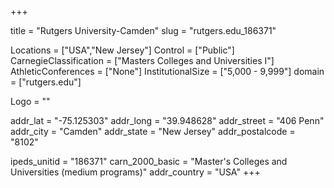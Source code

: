 
+++

title = "Rutgers University-Camden"
slug = "rutgers.edu_186371"

Locations = ["USA","New Jersey"]
Control = ["Public"]
CarnegieClassification = ["Masters Colleges and Universities I"]
AthleticConferences = ["None"]
InstitutionalSize = ["5,000 - 9,999"]
domain = ["rutgers.edu"]

Logo = ""

addr_lat = "-75.125303"
addr_long = "39.948628"
addr_street = "406 Penn"
addr_city = "Camden"
addr_state = "New Jersey"
addr_postalcode = "8102"

ipeds_unitid = "186371"
carn_2000_basic = "Master's Colleges and Universities (medium programs)"
addr_country = "USA"
+++
    
